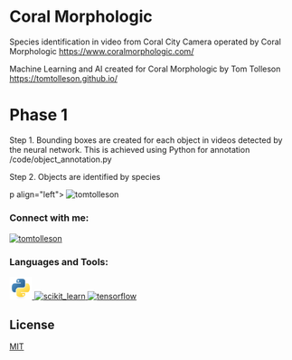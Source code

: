# Coral Morphologic
Species identification in video from Coral City Camera operated by Coral Morphologic 
https://www.coralmorphologic.com/

Machine Learning and AI created for Coral Morphologic by Tom Tolleson
https://tomtolleson.github.io/



# Phase 1

Step 1. Bounding boxes are created for each object in videos detected by the neural network. This is achieved using Python for annotation 
/code/object_annotation.py

Step 2. Objects are identified by species


p align="left"> <img src="https://komarev.com/ghpvc/?username=tomtolleson&label=Profile%20views&color=0e75b6&style=flat" alt="tomtolleson" /> </p>

<h3 align="left">Connect with me:</h3>
<p align="left">
<a href="https://medium.com/tomtolleson" target="blank"><img align="center" src="https://raw.githubusercontent.com/rahuldkjain/github-profile-readme-generator/master/src/images/icons/Social/medium.svg" alt="tomtolleson" height="30" width="40" /></a>
</p>

<h3 align="left">Languages and Tools:</h3>
<p align="left"> <a href="https://www.python.org" target="_blank"> <img src="https://raw.githubusercontent.com/devicons/devicon/master/icons/python/python-original.svg" alt="python" width="40" height="40"/> </a> <a href="https://scikit-learn.org/" target="_blank"> <img src="https://upload.wikimedia.org/wikipedia/commons/0/05/Scikit_learn_logo_small.svg" alt="scikit_learn" width="40" height="40"/> </a> <a href="https://www.tensorflow.org" target="_blank"> <img src="https://www.vectorlogo.zone/logos/tensorflow/tensorflow-icon.svg" alt="tensorflow" width="40" height="40"/> </a> </p>

## License
[MIT](https://choosealicense.com/licenses/mit/)
